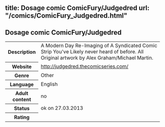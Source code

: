 title: Dosage comic ComicFury/Judgedred
url: "/comics/ComicFury_Judgedred.html"
---
Dosage comic ComicFury/Judgedred
-----------------------------------------

<table class="comicinfo">
<tr>
<th>Description</th><td>A Modern Day Re-Imaging of A Syndicated Comic Strip You've Likely never heard of before. All Original artwork by Alex Graham/Michael Martin.</td>
</tr>
<tr>
<th>Website</th><td><a href="http://judgedred.thecomicseries.com/">http://judgedred.thecomicseries.com/</a></td>
</tr>
<tr>
<th>Genre</th><td>Other</td>
</tr>
<tr>
<th>Language</th><td>English</td>
</tr>
<tr>
<th>Adult content</th><td>no</td>
</tr>
<tr>
<th>Status</th><td>ok on 27.03.2013</td>
</tr>
<tr>
<th>Rating</th><td><div class="g-plusone" data-size="standard" data-annotation="bubble"
 data-href="http://judgedred.thecomicseries.com/"></div></td>
</tr>
</table>
<script type="text/javascript">
  (function() {
    var po = document.createElement('script'); po.type = 'text/javascript'; po.async = true;
    po.src = 'https://apis.google.com/js/plusone.js';
    var s = document.getElementsByTagName('script')[0]; s.parentNode.insertBefore(po, s);
  })();
</script>
